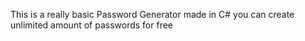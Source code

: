 This is a really basic Password Generator made in C# you can create unlimited amount of passwords for free
